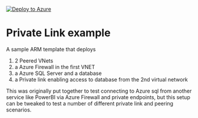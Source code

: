 [![Deploy to Azure](http://azuredeploy.net/deploybutton.png)](https://portal.azure.com/#create/Microsoft.Template/uri/https%3A%2F%2Fraw.githubusercontent.com%2Ftimleyden%2Fprivatelinkdemo%2Fmaster%2Fdeploy.json)
# Private Link example
A sample ARM template that deploys
1. 2 Peered VNets
2. a Azure Firewall in the first VNET
3. a Azure SQL Server and a database
4. a Private link enabling access to database from the 2nd virtual network

This was originally put together to test connecting to Azure sql from another service like PowerBI via Azure Firewall and private endpoints, but this setup can be tweaked to test a number of different private link and peering scenarios.
